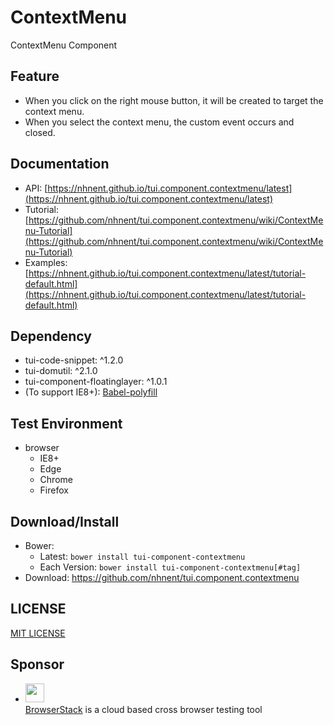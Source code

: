 ContextMenu
===============
ContextMenu Component

## Feature
* When you click on the right mouse button, it will be created to target the context menu.
* When you select the context menu, the custom event occurs and closed.

## Documentation
* API: [https://nhnent.github.io/tui.component.contextmenu/latest](https://nhnent.github.io/tui.component.contextmenu/latest)
* Tutorial: [https://github.com/nhnent/tui.component.contextmenu/wiki/ContextMenu-Tutorial](https://github.com/nhnent/tui.component.contextmenu/wiki/ContextMenu-Tutorial)
* Examples: [https://nhnent.github.io/tui.component.contextmenu/latest/tutorial-default.html](https://nhnent.github.io/tui.component.contextmenu/latest/tutorial-default.html)

## Dependency
* tui-code-snippet: ^1.2.0
* tui-domutil: ^2.1.0
* tui-component-floatinglayer: ^1.0.1
* (To support IE8+): [Babel-polyfill](https://babeljs.io/docs/usage/polyfill/)

## Test Environment
* browser
	* IE8+
	* Edge
	* Chrome
	* Firefox

## Download/Install
* Bower:
   * Latest: `bower install tui-component-contextmenu`
   * Each Version: `bower install tui-component-contextmenu[#tag]`
* Download: https://github.com/nhnent/tui.component.contextmenu

## LICENSE
[MIT LICENSE](LICENSE)

## Sponsor
* <img src="https://cloud.githubusercontent.com/assets/12269563/12287774/8cf4d2c0-ba12-11e5-9fa8-0a9c452cca05.png" height="30"><br>
 [BrowserStack](https://www.browserstack.com/) is a cloud based cross browser testing tool
